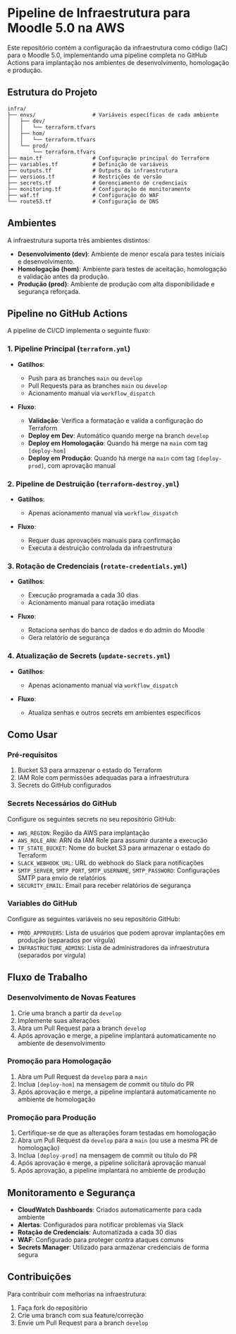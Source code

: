 # Pipeline de Infraestrutura para Moodle 5.0 na AWS

Este repositório contém a configuração da infraestrutura como código (IaC) para o Moodle 5.0, implementando uma pipeline completa no GitHub Actions para implantação nos ambientes de desenvolvimento, homologação e produção.

## Estrutura do Projeto

```
infra/
├── envs/                  # Variáveis específicas de cada ambiente
│   ├── dev/
│   │   └── terraform.tfvars
│   ├── hom/
│   │   └── terraform.tfvars
│   └── prod/
│       └── terraform.tfvars
├── main.tf                # Configuração principal do Terraform
├── variables.tf           # Definição de variáveis
├── outputs.tf             # Outputs da infraestrutura
├── versions.tf            # Restrições de versão
├── secrets.tf             # Gerenciamento de credenciais
├── monitoring.tf          # Configuração de monitoramento
├── waf.tf                 # Configuração do WAF
└── route53.tf             # Configuração de DNS
```

## Ambientes

A infraestrutura suporta três ambientes distintos:

- **Desenvolvimento (dev)**: Ambiente de menor escala para testes iniciais e desenvolvimento.
- **Homologação (hom)**: Ambiente para testes de aceitação, homologação e validação antes da produção.
- **Produção (prod)**: Ambiente de produção com alta disponibilidade e segurança reforçada.

## Pipeline no GitHub Actions

A pipeline de CI/CD implementa o seguinte fluxo:

### 1. Pipeline Principal (`terraform.yml`)

- **Gatilhos**:
  - Push para as branches `main` ou `develop`
  - Pull Requests para as branches `main` ou `develop`
  - Acionamento manual via `workflow_dispatch`

- **Fluxo**:
  - **Validação**: Verifica a formatação e valida a configuração do Terraform
  - **Deploy em Dev**: Automático quando merge na branch `develop`
  - **Deploy em Homologação**: Quando há merge na `main` com tag `[deploy-hom]`
  - **Deploy em Produção**: Quando há merge na `main` com tag `[deploy-prod]`, com aprovação manual

### 2. Pipeline de Destruição (`terraform-destroy.yml`)

- **Gatilhos**:
  - Apenas acionamento manual via `workflow_dispatch`
  
- **Fluxo**:
  - Requer duas aprovações manuais para confirmação
  - Executa a destruição controlada da infraestrutura

### 3. Rotação de Credenciais (`rotate-credentials.yml`)

- **Gatilhos**:
  - Execução programada a cada 30 dias
  - Acionamento manual para rotação imediata

- **Fluxo**:
  - Rotaciona senhas do banco de dados e do admin do Moodle
  - Gera relatório de segurança

### 4. Atualização de Secrets (`update-secrets.yml`)

- **Gatilhos**:
  - Apenas acionamento manual via `workflow_dispatch`

- **Fluxo**:
  - Atualiza senhas e outros secrets em ambientes específicos

## Como Usar

### Pré-requisitos

1. Bucket S3 para armazenar o estado do Terraform
2. IAM Role com permissões adequadas para a infraestrutura
3. Secrets do GitHub configurados

### Secrets Necessários do GitHub

Configure os seguintes secrets no seu repositório GitHub:

- `AWS_REGION`: Região da AWS para implantação
- `AWS_ROLE_ARN`: ARN da IAM Role para assumir durante a execução
- `TF_STATE_BUCKET`: Nome do bucket S3 para armazenar o estado do Terraform
- `SLACK_WEBHOOK_URL`: URL do webhook do Slack para notificações
- `SMTP_SERVER`, `SMTP_PORT`, `SMTP_USERNAME`, `SMTP_PASSWORD`: Configurações SMTP para envio de relatórios
- `SECURITY_EMAIL`: Email para receber relatórios de segurança

### Variables do GitHub

Configure as seguintes variáveis no seu repositório GitHub:

- `PROD_APPROVERS`: Lista de usuários que podem aprovar implantações em produção (separados por vírgula)
- `INFRASTRUCTURE_ADMINS`: Lista de administradores da infraestrutura (separados por vírgula)

## Fluxo de Trabalho

### Desenvolvimento de Novas Features

1. Crie uma branch a partir da `develop`
2. Implemente suas alterações
3. Abra um Pull Request para a branch `develop`
4. Após aprovação e merge, a pipeline implantará automaticamente no ambiente de desenvolvimento

### Promoção para Homologação

1. Abra um Pull Request da `develop` para a `main`
2. Inclua `[deploy-hom]` na mensagem de commit ou título do PR
3. Após aprovação e merge, a pipeline implantará automaticamente no ambiente de homologação

### Promoção para Produção

1. Certifique-se de que as alterações foram testadas em homologação
2. Abra um Pull Request da `develop` para a `main` (ou use a mesma PR de homologação)
3. Inclua `[deploy-prod]` na mensagem de commit ou título do PR
4. Após aprovação e merge, a pipeline solicitará aprovação manual
5. Após aprovação, a pipeline implantará no ambiente de produção

## Monitoramento e Segurança

- **CloudWatch Dashboards**: Criados automaticamente para cada ambiente
- **Alertas**: Configurados para notificar problemas via Slack
- **Rotação de Credenciais**: Automatizada a cada 30 dias
- **WAF**: Configurado para proteger contra ataques comuns
- **Secrets Manager**: Utilizado para armazenar credenciais de forma segura

## Contribuições

Para contribuir com melhorias na infraestrutura:

1. Faça fork do repositório
2. Crie uma branch com sua feature/correção
3. Envie um Pull Request para a branch `develop`